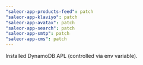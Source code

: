 ```yaml
---
"saleor-app-products-feed": patch
"saleor-app-klaviyo": patch
"saleor-app-avatax": patch
"saleor-app-search": patch
"saleor-app-smtp": patch
"saleor-app-cms": patch
---
```


Installed DynamoDB APL (controlled via env variable).
